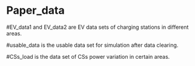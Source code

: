 # Paper_data
#EV_data1 and EV_data2 are EV data sets of charging stations in different areas.

#usable_data is the usable data set for simulation after data clearing.

#CSs_load is the data set of CSs power variation in certain areas.
